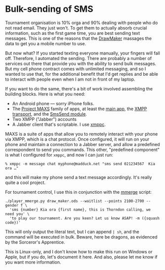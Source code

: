 # Bulk-sending of SMS

Tournament organisation is 10% orga and 90% dealing with people who do not read email. They just won't. To get them to actually absorb crucial information, such as the first game time, you are best sending text messages. This is one of the reasons that the [DrawMaker](https://github.com/madduck/tctools/tree/main/draw_maker) massages the data to get you a mobile number to use.

But now what? If you started texting everyone manually, your fingers will fall off. Therefore, I automated the sending. There are probably a number of services out there that provide you with the ability to send bulk messages. But my cell phone contract comes with unlimited messaging, and so I wanted to use that, for the additional benefit that I'd get replies and be able to interact with people even when I am not in front of my laptop.

If you want to do the same, there's a bit of work involved assembling the building blocks. Here is what you need:

* An Android phone — sorry iPhone folks.
* The [Project MAXS](http://projectmaxs.org/) family of apps, at least the [main app](https://f-droid.org/packages/org.projectmaxs.main/), the [XMPP transport](https://f-droid.org/packages/org.projectmaxs.transport.xmpp/), and the [SmsSend module](https://f-droid.org/packages/org.projectmaxs.module.smssend/).
* Two XMPP ("Jabber") accounts
* A Jabber client that's scriptable. I use [xmppc](https://codeberg.org/Anoxinon_e.V./xmppc).

MAXS is a suite of apps that allow you to remotely interact with your phone via XMPP, which is a chat protocol. Once configured, it will run on your phone and maintain a connection to a Jabber server, and allow a predefined correspondent to send you commands. This other, "predefined component" is what I configured for `xmppc`, and now I can just run:

```
% xmppc -m message chat myphone@madduck.net "sms send 021234567  Kia ora …"
```

and this will make my phone send a text message accordingly. It's really quite a cool project.

For tournament control, I use this in conjunction with the [mmerge](https://github.com/madduck/tctools/tree/main/mmerge) script:

```
./player_mmerge.py draw_maker.ods --waitlist --points 2100-2700 --gender f \
  'sms {number} Kia ora {first name}, this is Thorndon calling, we need you' \
  'to play our tournament. Are you keen? Let us know ASAP! -m ({squash code})'
```

This will only output the literal text, but I can append `| sh`, and the command will be executed in bulk. Beware, here be dragons, as evidenced by the Sorceror's Apprentice.

This is Linux-only, and I don't know how to make this run on Windows or Apple, but if you do, let's document it here. And also, please let me know if you want more information.
